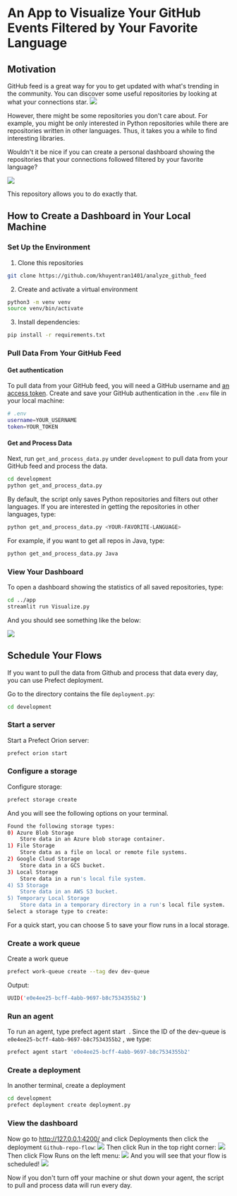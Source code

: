 # An App to Visualize Your GitHub Events Filtered by Your Favorite Language

## Motivation
GitHub feed is a great way for you to get updated with what's trending in the community. You can discover some useful repositories by looking at what your connections star.
![](images/github_feed.png)

However, there might be some repositories you don't care about. For example, you might be only interested in Python repositories while there are repositories written in other languages. Thus, it takes you a while to find interesting libraries.

Wouldn't it be nice if you can create a personal dashboard showing the repositories that your connections followed filtered by your favorite language? 

![](images/streamlit_app.gif)

This repository allows you to do exactly that.

## How to Create a Dashboard in Your Local Machine
### Set Up the Environment
1. Clone this repositories
```bash
git clone https://github.com/khuyentran1401/analyze_github_feed
```
2. Create and activate a virtual environment
```bash
python3 -m venv venv
source venv/bin/activate
```
3. Install dependencies:
```bash
pip install -r requirements.txt
```

### Pull Data From Your GitHub Feed
#### Get authentication
To pull data from your GitHub feed, you will need a GitHub username and [an access token](https://docs.github.com/en/authentication/keeping-your-account-and-data-secure/creating-a-personal-access-token). Create and save your GitHub authentication in the `.env` file in your local machine:
```bash
# .env
username=YOUR_USERNAME
token=YOUR_TOKEN
```
#### Get and Process Data
Next, run `get_and_process_data.py` under `development` to pull data from your GitHub feed and process the data.
```bash
cd development
python get_and_process_data.py
```
By default, the script only saves Python repositories and filters out other languages. If you are interested in getting the repositories in other languages, type:
```bash
python get_and_process_data.py <YOUR-FAVORITE-LANGUAGE>
```
For example, if you want to get all repos in Java, type:
```bash
python get_and_process_data.py Java
```

### View Your Dashboard
To open a dashboard showing the statistics of all saved repositories, type:
```bash
cd ../app
streamlit run Visualize.py
```
And you should see something like the below:

![](images/streamlit_app.gif)

## Schedule Your Flows
If you want to pull the data from Github and process that data every day, you can use Prefect deployment. 

Go to the directory contains the file `deployment.py`:
```bash
cd development
```
### Start a server
Start a Prefect Orion server:
```bash
prefect orion start
```

### Configure a storage
Configure storage:
```bash
prefect storage create
```
And you will see the following options on your terminal.
```bash
Found the following storage types:
0) Azure Blob Storage
    Store data in an Azure blob storage container.
1) File Storage
    Store data as a file on local or remote file systems.
2) Google Cloud Storage
    Store data in a GCS bucket.
3) Local Storage
    Store data in a run's local file system.
4) S3 Storage
    Store data in an AWS S3 bucket.
5) Temporary Local Storage
    Store data in a temporary directory in a run's local file system.
Select a storage type to create:
```
For a quick start, you can choose 5 to save your flow runs in a local storage. 
### Create a work queue
Create a work queue
```bash
prefect work-queue create --tag dev dev-queue
```
Output:
```bash
UUID('e0e4ee25-bcff-4abb-9697-b8c7534355b2')
```
### Run an agent
To run an agent, type prefect agent start <ID of dev-queue> . Since the ID of the dev-queue is `e0e4ee25-bcff-4abb-9697-b8c7534355b2` , we type:

```bash
prefect agent start 'e0e4ee25-bcff-4abb-9697-b8c7534355b2'
```
### Create a deployment
In another terminal, create a deployment
```bash
cd development
prefect deployment create deployment.py
```

### View the dashboard
Now go to http://127.0.0.1:4200/ and click Deployments then click the deployment `Github-repo-flow`:
![](images/deployment.png)
Then click Run in the top right corner:
![](images/deployment_run.png)
Then click Flow Runs on the left menu:
![](images/menu.png)
And you will see that your flow is scheduled!
![](images/flows.png)

Now if you don't turn off your machine or shut down your agent, the script to pull and process data will run every day.